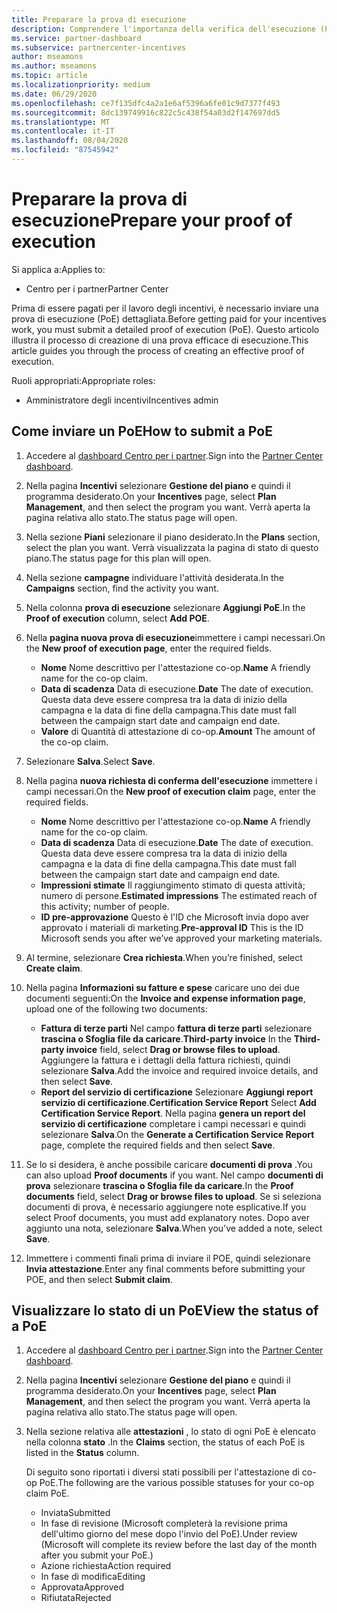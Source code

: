```yaml
---
title: Preparare la prova di esecuzione
description: Comprendere l'importanza della verifica dell'esecuzione (PoE), delle sequenze temporali, dello stato di visualizzazione e delle linee guida per l'invio.
ms.service: partner-dashboard
ms.subservice: partnercenter-incentives
author: mseamons
ms.author: mseamons
ms.topic: article
ms.localizationpriority: medium
ms.date: 06/29/2020
ms.openlocfilehash: ce7f135dfc4a2a1e6af5396a6fe01c9d7377f493
ms.sourcegitcommit: 8dc139749916c822c5c438f54a03d2f147697dd5
ms.translationtype: MT
ms.contentlocale: it-IT
ms.lasthandoff: 08/04/2020
ms.locfileid: "87545942"
---
```

# <a name="prepare-your-proof-of-execution"></a><span data-ttu-id="def51-103">Preparare la prova di esecuzione</span><span class="sxs-lookup"><span data-stu-id="def51-103">Prepare your proof of execution</span></span>

<span data-ttu-id="def51-104">Si applica a:</span><span class="sxs-lookup"><span data-stu-id="def51-104">Applies to:</span></span>

- <span data-ttu-id="def51-105">Centro per i partner</span><span class="sxs-lookup"><span data-stu-id="def51-105">Partner Center</span></span>

<span data-ttu-id="def51-106">Prima di essere pagati per il lavoro degli incentivi, è necessario inviare una prova di esecuzione (PoE) dettagliata.</span><span class="sxs-lookup"><span data-stu-id="def51-106">Before getting paid for your incentives work, you must submit a detailed proof of execution (PoE).</span></span> <span data-ttu-id="def51-107">Questo articolo illustra il processo di creazione di una prova efficace di esecuzione.</span><span class="sxs-lookup"><span data-stu-id="def51-107">This article guides you through the process of creating an effective proof of execution.</span></span>

<span data-ttu-id="def51-108">Ruoli appropriati:</span><span class="sxs-lookup"><span data-stu-id="def51-108">Appropriate roles:</span></span>

- <span data-ttu-id="def51-109">Amministratore degli incentivi</span><span class="sxs-lookup"><span data-stu-id="def51-109">Incentives admin</span></span>

## <a name="how-to-submit-a-poe"></a><span data-ttu-id="def51-110">Come inviare un PoE</span><span class="sxs-lookup"><span data-stu-id="def51-110">How to submit a PoE</span></span>

1. <span data-ttu-id="def51-111">Accedere al [dashboard Centro per i partner](https://partner.microsoft.com/dashboard/).</span><span class="sxs-lookup"><span data-stu-id="def51-111">Sign into the [Partner Center dashboard](https://partner.microsoft.com/dashboard/).</span></span>

2. <span data-ttu-id="def51-112">Nella pagina **Incentivi** selezionare **Gestione del piano** e quindi il programma desiderato.</span><span class="sxs-lookup"><span data-stu-id="def51-112">On your **Incentives** page, select **Plan Management**, and then select the program you want.</span></span> <span data-ttu-id="def51-113">Verrà aperta la pagina relativa allo stato.</span><span class="sxs-lookup"><span data-stu-id="def51-113">The status page will open.</span></span>

3. <span data-ttu-id="def51-114">Nella sezione **Piani** selezionare il piano desiderato.</span><span class="sxs-lookup"><span data-stu-id="def51-114">In the **Plans** section, select the plan you want.</span></span> <span data-ttu-id="def51-115">Verrà visualizzata la pagina di stato di questo piano.</span><span class="sxs-lookup"><span data-stu-id="def51-115">The status page for this plan will open.</span></span>

4. <span data-ttu-id="def51-116">Nella sezione **campagne** individuare l'attività desiderata.</span><span class="sxs-lookup"><span data-stu-id="def51-116">In the **Campaigns** section, find the activity you want.</span></span>

5. <span data-ttu-id="def51-117">Nella colonna **prova di esecuzione** selezionare **Aggiungi PoE**.</span><span class="sxs-lookup"><span data-stu-id="def51-117">In the **Proof of execution** column, select **Add POE**.</span></span>

6. <span data-ttu-id="def51-118">Nella **pagina nuova prova di esecuzione**immettere i campi necessari.</span><span class="sxs-lookup"><span data-stu-id="def51-118">On the **New proof of execution page**, enter the required fields.</span></span>

   - <span data-ttu-id="def51-119">**Nome**  Nome descrittivo per l'attestazione co-op.</span><span class="sxs-lookup"><span data-stu-id="def51-119">**Name**  A friendly name for the co-op claim.</span></span>
   - <span data-ttu-id="def51-120">**Data di scadenza**  Data di esecuzione.</span><span class="sxs-lookup"><span data-stu-id="def51-120">**Date**  The date of execution.</span></span> <span data-ttu-id="def51-121">Questa data deve essere compresa tra la data di inizio della campagna e la data di fine della campagna.</span><span class="sxs-lookup"><span data-stu-id="def51-121">This date must fall between the campaign start date and campaign end date.</span></span>
   - <span data-ttu-id="def51-122">**Valore** di  Quantità di attestazione di co-op.</span><span class="sxs-lookup"><span data-stu-id="def51-122">**Amount**  The amount of the co-op claim.</span></span>

7. <span data-ttu-id="def51-123">Selezionare **Salva**.</span><span class="sxs-lookup"><span data-stu-id="def51-123">Select **Save**.</span></span>

8. <span data-ttu-id="def51-124">Nella pagina **nuova richiesta di conferma dell'esecuzione** immettere i campi necessari.</span><span class="sxs-lookup"><span data-stu-id="def51-124">On the **New proof of execution claim** page, enter the required fields.</span></span>

   - <span data-ttu-id="def51-125">**Nome**  Nome descrittivo per l'attestazione co-op.</span><span class="sxs-lookup"><span data-stu-id="def51-125">**Name**  A friendly name for the co-op claim.</span></span>
   - <span data-ttu-id="def51-126">**Data di scadenza**  Data di esecuzione.</span><span class="sxs-lookup"><span data-stu-id="def51-126">**Date**  The date of execution.</span></span> <span data-ttu-id="def51-127">Questa data deve essere compresa tra la data di inizio della campagna e la data di fine della campagna.</span><span class="sxs-lookup"><span data-stu-id="def51-127">This date must fall between the campaign start date and campaign end date.</span></span>
   - <span data-ttu-id="def51-128">**Impressioni stimate**   Il raggiungimento stimato di questa attività; numero di persone.</span><span class="sxs-lookup"><span data-stu-id="def51-128">**Estimated impressions**   The estimated reach of this activity; number of people.</span></span>
   - <span data-ttu-id="def51-129">**ID pre-approvazione**   Questo è l'ID che Microsoft invia dopo aver approvato i materiali di marketing.</span><span class="sxs-lookup"><span data-stu-id="def51-129">**Pre-approval ID**   This is the ID Microsoft sends you after we’ve approved your marketing materials.</span></span>

9. <span data-ttu-id="def51-130">Al termine, selezionare **Crea richiesta**.</span><span class="sxs-lookup"><span data-stu-id="def51-130">When you’re finished, select **Create claim**.</span></span>

10. <span data-ttu-id="def51-131">Nella pagina **Informazioni su fatture e spese** caricare uno dei due documenti seguenti:</span><span class="sxs-lookup"><span data-stu-id="def51-131">On the **Invoice and expense information page**, upload one of the following two documents:</span></span>
    - <span data-ttu-id="def51-132">**Fattura di terze parti**  Nel campo **fattura di terze parti** selezionare **trascina o Sfoglia file da caricare**.</span><span class="sxs-lookup"><span data-stu-id="def51-132">**Third-party invoice**  In the **Third-party invoice** field, select **Drag or browse files to upload**.</span></span> <span data-ttu-id="def51-133">Aggiungere la fattura e i dettagli della fattura richiesti, quindi selezionare **Salva**.</span><span class="sxs-lookup"><span data-stu-id="def51-133">Add the invoice and required invoice details, and then select **Save**.</span></span>
    - <span data-ttu-id="def51-134">**Report del servizio di certificazione**  Selezionare **Aggiungi report servizio di certificazione**.</span><span class="sxs-lookup"><span data-stu-id="def51-134">**Certification Service Report**  Select **Add Certification Service Report**.</span></span> <span data-ttu-id="def51-135">Nella pagina **genera un report del servizio di certificazione** completare i campi necessari e quindi selezionare **Salva**.</span><span class="sxs-lookup"><span data-stu-id="def51-135">On the **Generate a Certification Service Report** page, complete the required fields and then select **Save**.</span></span>

11. <span data-ttu-id="def51-136">Se lo si desidera, è anche possibile caricare **documenti di prova** .</span><span class="sxs-lookup"><span data-stu-id="def51-136">You can also upload **Proof documents** if you want.</span></span> <span data-ttu-id="def51-137">Nel campo **documenti di prova** selezionare **trascina o Sfoglia file da caricare**.</span><span class="sxs-lookup"><span data-stu-id="def51-137">In the **Proof documents** field, select **Drag or browse files to upload**.</span></span> <span data-ttu-id="def51-138">Se si seleziona documenti di prova, è necessario aggiungere note esplicative.</span><span class="sxs-lookup"><span data-stu-id="def51-138">If you select Proof documents, you must add explanatory notes.</span></span> <span data-ttu-id="def51-139">Dopo aver aggiunto una nota, selezionare **Salva**.</span><span class="sxs-lookup"><span data-stu-id="def51-139">When you’ve added a note, select **Save**.</span></span>

12. <span data-ttu-id="def51-140">Immettere i commenti finali prima di inviare il POE, quindi selezionare **Invia attestazione**.</span><span class="sxs-lookup"><span data-stu-id="def51-140">Enter any final comments before submitting your POE, and then select **Submit claim**.</span></span>

## <a name="view-the-status-of-a-poe"></a><span data-ttu-id="def51-141">Visualizzare lo stato di un PoE</span><span class="sxs-lookup"><span data-stu-id="def51-141">View the status of a PoE</span></span>

1. <span data-ttu-id="def51-142">Accedere al [dashboard Centro per i partner](https://partner.microsoft.com/dashboard/).</span><span class="sxs-lookup"><span data-stu-id="def51-142">Sign into the [Partner Center dashboard](https://partner.microsoft.com/dashboard/).</span></span>

2. <span data-ttu-id="def51-143">Nella pagina **Incentivi** selezionare **Gestione del piano** e quindi il programma desiderato.</span><span class="sxs-lookup"><span data-stu-id="def51-143">On your **Incentives** page, select **Plan Management**, and then select the program you want.</span></span> <span data-ttu-id="def51-144">Verrà aperta la pagina relativa allo stato.</span><span class="sxs-lookup"><span data-stu-id="def51-144">The status page will open.</span></span>

3. <span data-ttu-id="def51-145">Nella sezione relativa alle **attestazioni** , lo stato di ogni PoE è elencato nella colonna **stato** .</span><span class="sxs-lookup"><span data-stu-id="def51-145">In the **Claims** section, the status of each PoE is listed in the **Status** column.</span></span>

   <span data-ttu-id="def51-146">Di seguito sono riportati i diversi stati possibili per l'attestazione di co-op PoE.</span><span class="sxs-lookup"><span data-stu-id="def51-146">The following are the various possible statuses for your co-op claim PoE.</span></span>

   - <span data-ttu-id="def51-147">Inviata</span><span class="sxs-lookup"><span data-stu-id="def51-147">Submitted</span></span>
   - <span data-ttu-id="def51-148">In fase di revisione (Microsoft completerà la revisione prima dell'ultimo giorno del mese dopo l'invio del PoE).</span><span class="sxs-lookup"><span data-stu-id="def51-148">Under review (Microsoft will complete its review before the last day of the month after you submit your PoE.)</span></span>
   - <span data-ttu-id="def51-149">Azione richiesta</span><span class="sxs-lookup"><span data-stu-id="def51-149">Action required</span></span>
   - <span data-ttu-id="def51-150">In fase di modifica</span><span class="sxs-lookup"><span data-stu-id="def51-150">Editing</span></span>
   - <span data-ttu-id="def51-151">Approvata</span><span class="sxs-lookup"><span data-stu-id="def51-151">Approved</span></span>
   - <span data-ttu-id="def51-152">Rifiutata</span><span class="sxs-lookup"><span data-stu-id="def51-152">Rejected</span></span>
